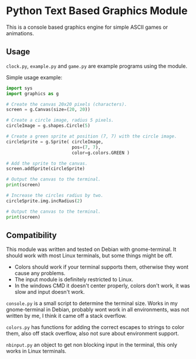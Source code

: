Python Text Based Graphics Module
=================================

This is a console based graphics engine for simple ASCII games or animations.

Usage
-----

`clock.py`, `example.py` and `game.py` are example programs using the module.

Simple usage example:

```python
import sys
import graphics as g

# Create the canvas 20x20 pixels (characters).
screen = g.Canvas(size=(20, 20))

# Create a circle image, radius 5 pixels.
circleImage = g.shapes.Circle(5)

# Create a green sprite at position (7, 7) with the circle image.
circleSprite = g.Sprite( circleImage,
                         pos=(7, 7),
                         color=g.colors.GREEN )

# Add the sprite to the canvas.
screen.addSprite(circleSprite)

# Output the canvas to the terminal.
print(screen)

# Increase the circles radius by two.
circleSprite.img.incRadius(2)

# Output the canvas to the terminal.
print(screen)
```

Compatibility
-------------

This module was written and tested on Debian with gnome-terminal. It should work with most Linux terminals, but some things might be off.
- Colors should work if your terminal supports them, otherwise they wont cause any problems.
- The input module is definitely restricted to Linux.
- In the windows CMD it doesn't center properly, colors don't work, it was slow and input doesn't work.

`console.py` is a small script to determine the terminal size. Works in my gnome-terminal in Debian, probably wont work in all environments, was not written by me, I think it came off a stack overflow.

`colors.py` has functions for adding the correct escapes to strings to color them, also off stack overflow, also not sure about environment support.

`nbinput.py` an object to get non blocking input in the terminal, this only works in Linux terminals.
